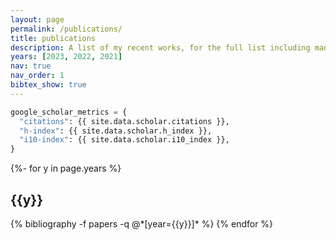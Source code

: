 ```yaml
---
layout: page
permalink: /publications/
title: publications
description: A list of my recent works, for the full list including many-author publications see my <a href='https://scholar.google.com/citations?user=X550jHAAAAAJ&hl=en'>Google Scholar profile</a>
years: [2023, 2022, 2021]
nav: true
nav_order: 1
bibtex_show: true
---
```

<!-- _pages/publications.md -->

<!--[Google Scholar profile](https://scholar.google.com/citations?user={{ site.data.scholar.id }}):-->

```python
google_scholar_metrics = {
  "citations": {{ site.data.scholar.citations }},
  "h-index": {{ site.data.scholar.h_index }},
  "i10-index": {{ site.data.scholar.i10_index }},
}
```

<div class="publications">

{%- for y in page.years %}
  <h2 class="year">{{y}}</h2>
  {% bibliography -f papers -q @*[year={{y}}]* %}
{% endfor %}

</div>

